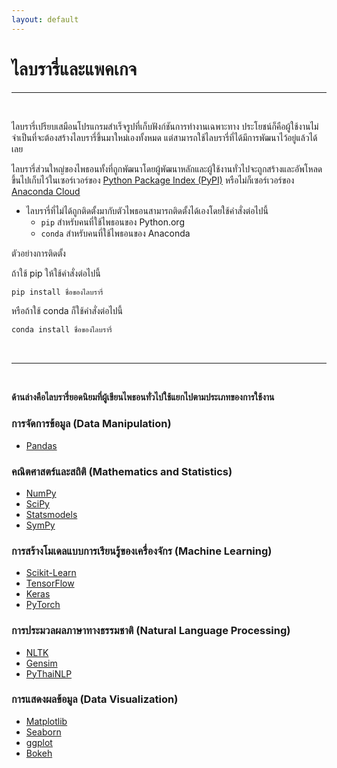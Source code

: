 ```yaml
---
layout: default
---
```


# ไลบรารี่และแพคเกจ

---

<br>

ไลบรารี่เปรียบเสมือนโปรแกรมสำเร็จรูปที่เก็บฟังก์ชันการทำงานเฉพาะทาง ประโยชน์ก็คือผู้ใช้งานไม่จำเป็นที่จะต้องสร้างไลบรารี่ขึ้นมาใหม่เองทั้งหมด แต่สามารถใช้ไลบรารี่ที่ได้มีการพัฒนาไว้อยู่แล้วได้เลย 

ไลบรารี่ส่วนใหญ่ของไพธอนทั้งที่ถูกพัฒนาโดยผู้พัฒนาหลักและผู้ใช้งานทั่วไปจะถูกสร้างและอัพโหลดขึ้นไปเก็บไว้ในเซอร์เวอร์ของ [Python Package Index (PyPI)][pypi-server] หรือไม่ก็เซอร์เวอร์ของ [Anaconda Cloud][ana-cloud]

- ไลบรารี่ที่ไม่ได้ถูกติดตั้งมากับตัวไพธอนสามารถติดตั้งได้เองโดยใช้คำสั่งต่อไปนี้
  - `pip` สำหรับคนที่ใช้ไพธอนของ Python.org 
  - `conda` สำหรับคนที่ใช้ไพธอนของ Anaconda

[pypi-server]: https://pypi.org/
[ana-cloud]: https://anaconda.org/anaconda-server

ตัวอย่างการติดตั้ง

ถ้าใช้ pip ให้ใช้คำสั่งต่อไปนี้

```sh
pip install ชื่อของไลบรารี่
```

หรือถ้าใช้ conda ก็ใช้คำสั่งต่อไปนี้

```sh
conda install ชื่อของไลบรารี่
```

<br>

---

<br>

**ด้านล่างคือไลบรารี่ยอดนิยมที่ผู้เขียนไพธอนทั่วไปใช้แยกไปตามประเภทของการใช้งาน**

### การจัดการข้อมูล (Data Manipulation)

- [Pandas](https://pandas.pydata.org/)

### คณิตศาสตร์และสถิติ (Mathematics and Statistics)

- [NumPy](https://numpy.org/) 
- [SciPy](https://www.scipy.org/) 
- [Statsmodels](https://www.statsmodels.org/stable/index.html)
- [SymPy](https://www.sympy.org/)

### การสร้างโมเดลแบบการเรียนรู้ของเครื่องจักร (Machine Learning) 

- [Scikit-Learn ](https://scikit-learn.org/)
- [TensorFlow](https://www.tensorflow.org/) 
- [Keras](https://keras.io/) 
- [PyTorch](https://pytorch.org/)

### การประมวลผลภาษาทางธรรมชาติ (Natural Language Processing)

- [NLTK](https://www.nltk.org/) 
- [Gensim](https://radimrehurek.com/gensim/) 
- [PyThaiNLP](https://pythainlp.github.io/)

### การแสดงผลข้อมูล (Data Visualization) 

- [Matplotlib](https://matplotlib.org/) 
- [Seaborn](https://seaborn.pydata.org/) 
- [ggplot](http://ggplot.yhathq.com/)
- [Bokeh](https://bokeh.pydata.org/en/latest/)

